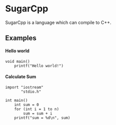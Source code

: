 # SugarCpp
SugarCpp is a language which can compile to C++.

## Examples

#### Hello world
```
void main()
    printf("Hello world!") 
``` 

#### Calculate Sum
```
import "iostream"
       "stdio.h"

int main()
    int sum = 0
    for (int i = 1 to n)
        sum = sum + i
    printf("sum = %d\n", sum)

```
